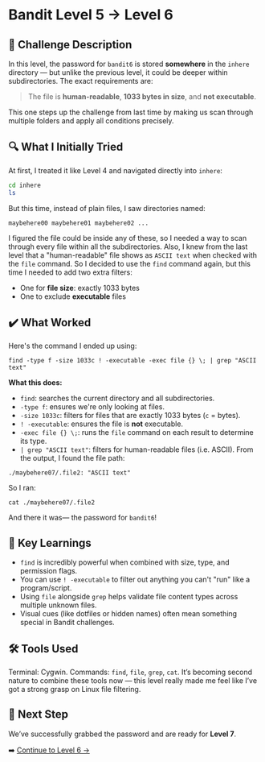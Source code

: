 # Bandit Level 5 → Level 6

## 📝 Challenge Description 
In this level, the password for `bandit6` is stored **somewhere** in the `inhere` directory — but unlike the previous level, it could be deeper within subdirectories. The exact requirements are:

> The file is **human-readable**, **1033 bytes in size**, and **not executable**.

This one steps up the challenge from last time by making us scan through multiple folders and apply all conditions precisely.



## 🔍 What I Initially Tried 
At first, I treated it like Level 4 and navigated directly into `inhere`:
```bash
cd inhere
ls
```
But this time, instead of plain files, I saw directories named:
```
maybehere00 maybehere01 maybehere02 ...
```
I figured the file could be inside any of these, so I needed a way to scan through every file within all the subdirectories. 
Also, I knew from the last level that a "human-readable" file shows as `ASCII text` when checked with the `file` command. 
So I decided to use the `find` command again, but this time I needed to add two extra filters:
- One for **file size**: exactly 1033 bytes
- One to exclude **executable** files

## ✔️ What Worked
Here's the command I ended up using:
```
find -type f -size 1033c ! -executable -exec file {} \; | grep "ASCII text"
```
**What this does:**
- `find`: searches the current directory and all subdirectories.
- `-type f`: ensures we're only looking at files.
- `-size 1033c`: filters for files that are exactly 1033 bytes (`c` = bytes).
- `! -executable`: ensures the file is **not** executable.
- `-exec file {} \;`: runs the `file` command on each result to determine its type.
- `| grep "ASCII text"`: filters for human-readable files (i.e. ASCII).
From the output, I found the file path:
```
./maybehere07/.file2: "ASCII text"
```
So I ran:
```
cat ./maybehere07/.file2
```
And there it was— the password for `bandit6`!

## 🧠 Key Learnings
- `find` is incredibly powerful when combined with size, type, and permission flags.
- You can use `! -executable` to filter out anything you can't "run" like a program/script.
- Using `file` alongside `grep` helps validate file content types across multiple unknown files.
- Visual cues (like dotfiles or hidden names) often mean something special in Bandit challenges.

## 🛠️ Tools Used 
Terminal: Cygwin.
Commands: `find`, `file`, `grep`, `cat`. 
It’s becoming second nature to combine these tools now — this level really made me feel like I’ve got a strong grasp on Linux file filtering.

## 🔐 Next Step
We’ve successfully grabbed the password and are ready for **Level 7**. 

➡️ [Continue to Level 6 →](https://github.com/aminuzz/Bandit-CTF-Journey/blob/main/level%206%20--%3E%207.md)
